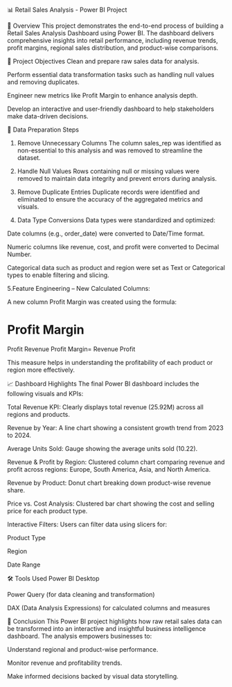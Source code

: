 📊 Retail Sales Analysis - Power BI Project

📝 Overview
This project demonstrates the end-to-end process of building a Retail Sales Analysis Dashboard using Power BI. The dashboard delivers comprehensive insights into retail performance, including revenue trends, profit margins, regional sales distribution, and product-wise comparisons.

📌 Project Objectives
Clean and prepare raw sales data for analysis.

Perform essential data transformation tasks such as handling null values and removing duplicates.

Engineer new metrics like Profit Margin to enhance analysis depth.

Develop an interactive and user-friendly dashboard to help stakeholders make data-driven decisions.

🔧 Data Preparation Steps
1. Remove Unnecessary Columns
The column sales_rep was identified as non-essential to this analysis and was removed to streamline the dataset.

2. Handle Null Values
Rows containing null or missing values were removed to maintain data integrity and prevent errors during analysis.

3. Remove Duplicate Entries
Duplicate records were identified and eliminated to ensure the accuracy of the aggregated metrics and visuals.

4. Data Type Conversions
Data types were standardized and optimized:

Date columns (e.g., order_date) were converted to Date/Time format.

Numeric columns like revenue, cost, and profit were converted to Decimal Number.

Categorical data such as product and region were set as Text or Categorical types to enable filtering and slicing.

5.Feature Engineering – New Calculated Columns:

A new column Profit Margin was created using the formula:

Profit Margin
=
Profit
Revenue
Profit Margin= 
Revenue
Profit
​

This measure helps in understanding the profitability of each product or region more effectively.

📈 Dashboard Highlights
The final Power BI dashboard includes the following visuals and KPIs:

Total Revenue KPI: Clearly displays total revenue (25.92M) across all regions and products.

Revenue by Year: A line chart showing a consistent growth trend from 2023 to 2024.

Average Units Sold: Gauge showing the average units sold (10.22).

Revenue & Profit by Region: Clustered column chart comparing revenue and profit across regions: Europe, South America, Asia, and North America.

Revenue by Product: Donut chart breaking down product-wise revenue share.

Price vs. Cost Analysis: Clustered bar chart showing the cost and selling price for each product type.

Interactive Filters: Users can filter data using slicers for:

Product Type

Region

Date Range

🛠️ Tools Used
Power BI Desktop

Power Query (for data cleaning and transformation)

DAX (Data Analysis Expressions) for calculated columns and measures


🚀 Conclusion
This Power BI project highlights how raw retail sales data can be transformed into an interactive and insightful business intelligence dashboard. The analysis empowers businesses to:

Understand regional and product-wise performance.

Monitor revenue and profitability trends.

Make informed decisions backed by visual data storytelling.